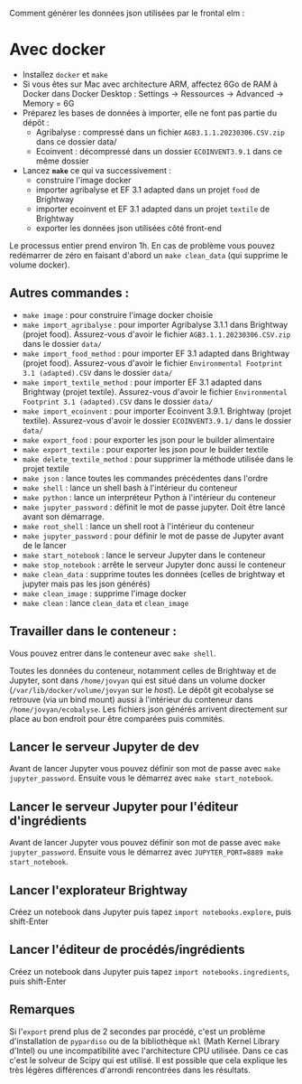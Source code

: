 Comment générer les données json utilisées par le frontal elm :

# Avec docker

- Installez `docker` et `make`
- Si vous êtes sur Mac avec architecture ARM, affectez 6Go de RAM à Docker dans Docker Desktop :
  Settings → Ressources → Advanced → Memory = 6G
- Préparez les bases de données à importer, elle ne font pas partie du dépôt :
  - Agribalyse : compressé dans un fichier `AGB3.1.1.20230306.CSV.zip` dans ce dossier data/
  - Ecoinvent : décompressé dans un dossier `ECOINVENT3.9.1` dans ce même dossier
- Lancez **`make`** ce qui va successivement :
  - construire l'image docker
  - importer agribalyse et EF 3.1 adapted dans un projet `food` de Brightway
  - importer ecoinvent et EF 3.1 adapted dans un projet `textile` de Brightway
  - exporter les données json utilisées côté front-end

Le processus entier prend environ 1h. En cas de problème vous pouvez redémarrer de zéro en faisant
d'abord un `make clean_data` (qui supprime le volume docker).

## Autres commandes :

- `make image` : pour construire l'image docker choisie
- `make import_agribalyse` : pour importer Agribalyse 3.1.1 dans Brightway (projet food).
  Assurez-vous d'avoir le fichier `AGB3.1.1.20230306.CSV.zip` dans le dossier `data/`
- `make import_food_method` : pour importer EF 3.1 adapted dans Brightway (projet food).
  Assurez-vous d'avoir le fichier `Environmental Footprint 3.1 (adapted).CSV` dans le dossier
  `data/`
- `make import_textile_method` : pour importer EF 3.1 adapted dans Brightway (projet textile).
  Assurez-vous d'avoir le fichier `Environmental Footprint 3.1 (adapted).CSV` dans le dossier
  `data/`
- `make import_ecoinvent` : pour importer Ecoinvent 3.9.1. Brightway (projet textile). Assurez-vous
  d'avoir le dossier `ECOINVENT3.9.1/` dans le dossier `data/`
- `make export_food` : pour exporter les json pour le builder alimentaire
- `make export_textile` : pour exporter les json pour le builder textile
- `make delete_textile_method` : pour supprimer la méthode utilisée dans le projet textile
- `make json` : lance toutes les commandes précédentes dans l'ordre
- `make shell` : lance un shell bash à l'intérieur du conteneur
- `make python` : lance un interpréteur Python à l'intérieur du conteneur
- `make jupyter_password` : définit le mot de passe jupyter. Doit être lancé avant son démarrage.
- `make root_shell` : lance un shell root à l'intérieur du conteneur
- `make jupyter_password` : pour définir le mot de passe de Jupyter avant de le lancer
- `make start_notebook` : lance le serveur Jupyter dans le conteneur
- `make stop_notebook` : arrête le serveur Jupyter donc aussi le conteneur
- `make clean_data` : supprime toutes les données (celles de brightway et jupyter mais pas les json
  générés)
- `make clean_image` : supprime l'image docker
- `make clean` : lance `clean_data` et `clean_image`

## Travailler dans le conteneur :

Vous pouvez entrer dans le conteneur avec `make shell`.

Toutes les données du conteneur, notamment celles de Brightway et de Jupyter, sont dans
`/home/jovyan` qui est situé dans un volume docker (`/var/lib/docker/volume/jovyan` sur le _host_).
Le dépôt git ecobalyse se retrouve (via un bind mount) aussi à l'intérieur du conteneur dans
`/home/jovyan/ecobalyse`. Les fichiers json générés arrivent directement sur place au bon endroit
pour être comparées puis commités.

## Lancer le serveur Jupyter de dev

Avant de lancer Jupyter vous pouvez définir son mot de passe avec `make jupyter_password`. Ensuite
vous le démarrez avec `make start_notebook`.

## Lancer le serveur Jupyter pour l'éditeur d'ingrédients

Avant de lancer Jupyter vous pouvez définir son mot de passe avec `make jupyter_password`. Ensuite
vous le démarrez avec `JUPYTER_PORT=8889 make start_notebook`.

## Lancer l'explorateur Brightway

Créez un notebook dans Jupyter puis tapez `import notebooks.explore`, puis shift-Enter

## Lancer l'éditeur de procédés/ingrédients

Créez un notebook dans Jupyter puis tapez `import notebooks.ingredients`, puis shift-Enter

## Remarques

Si l'`export` prend plus de 2 secondes par procédé, c'est un problème d'installation de `pypardiso`
ou de la bibliothèque `mkl` (Math Kernel Library d'Intel) ou une incompatibilité avec l'architecture
CPU utilisée. Dans ce cas c'est le solveur de Scipy qui est utilisé. Il est possible que cela
explique les très légères différences d'arrondi rencontrées dans les résultats.

